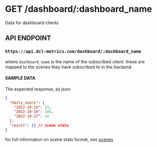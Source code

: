 # GET /dashboard/:dashboard_name

Data for dashboard clients

## API ENDPOINT

### `https://api.dcl-metrics.com/dashboard/:dashboard_name`

where `dashboard_name` is the name of the subscribed client. these are mapped to
the scenes they have subscribed to in the backend

#### SAMPLE DATA

The expected response, as json:

``` json
{
  "daily_users": {
    "2022-10-15": 23,
    "2022-10-16": 208,
    "2022-10-17": 42
  },
  "result": {} // scene stats
}
```

for full information on scene stats format, see [scenes](../docs/scenes/top.md)
